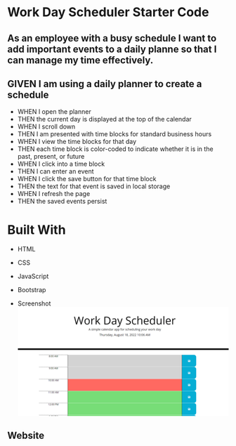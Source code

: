 # Work Day Scheduler Starter Code

## As an employee with a busy schedule I want to add important events to a daily planne so that I can manage my time effectively.

## GIVEN I am using a daily planner to create a schedule
* WHEN I open the planner
* THEN the current day is displayed at the top of the calendar
* WHEN I scroll down
* THEN I am presented with time blocks for standard business hours
* WHEN I view the time blocks for that day
* THEN each time block is color-coded to indicate whether it is in the past, present, or future
* WHEN I click into a time block
* THEN I can enter an event
* WHEN I click the save button for that time block
* THEN the text for that event is saved in local storage
* WHEN I refresh the page 
* THEN the saved events persist

# Built With
* HTML
* CSS
* JavaScript
* Bootstrap


* Screenshot 
![ScreenShot](/assets/Screenshot%202022-08-18%20100713.png)

## Website


